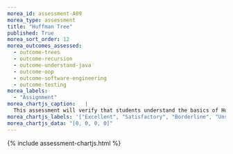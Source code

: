 ```yaml
---
morea_id: assessment-A09
morea_type: assessment
title: "Huffman Tree"
published: True
morea_sort_order: 12
morea_outcomes_assessed: 
  - outcome-trees
  - outcome-recursion
  - outcome-understand-java
  - outcome-oop
  - outcome-software-engineering
  - outcome-testing
morea_labels: 
  - "Assignment"
morea_chartjs_caption:   |
  This assessment will verify that students understand the basics of Huffman trees by by using them to compress and decompress files.
morea_chartjs_labels: '["Excellent", "Satisfactory", "Borderline", "Unsatisfactory"]'
morea_chartjs_data: "[0, 0, 0, 0]"
---
```


{%  include assessment-chartjs.html  %}

